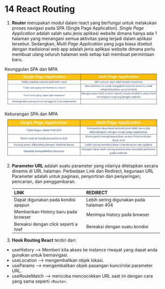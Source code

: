 # 14 React Routing

1. **Router** merupakan modul dalam react yang berfungsi untuk melakukan proses navigasi pada SPA (Single Page Application). _Single Page Application_ adalah salah satu jenis aplikasi website dimana hanya ada 1 halaman yang menangani semua aktivitas yang terjadi dalam aplikasi tersebut. Sedangkan, _Multi Page Application_ yang juga biasa disebut dengan tradisional web app adalah jenis aplikasi website dimana perlu membuat ulang seluruh halaman web setiap kali membuat permintaan baru.

Keunggulan SPA dan MPA<br/>
![Keunggulan SPA MPA](./screenshot/keunggulanSPAMPA.png)

Kekurangan SPA dan MPA<br/>
![Keunggulan SPA MPA](./screenshot/kekuranganSPAMPA.png)

2. **Parameter URL** adalah suatu parameter yang nilainya ditetapkan secara dinamis di URL halaman.
   Perbedaan Link dan Redirect, kegunaan URL Parameter adalah untuk paginasi, penyortiran dan penyaringan, pencarian, dan penggambaran.

   | **LINK**                             | **REDIRECT**                            |
   | ------------------------------------ | --------------------------------------- |
   | Dapat digunakan pada kondisi apapun  | Lebih sering digunakan pada halaman 404 |
   | Memberikan History baru pada browser | Menimpa history pada browser            |
   | Bereaksi dengan click seperti a href | Bereaksi dengan suatu kondisi           |

3. **Hook Routing React** terdiri dari:

- useHistory --> Memberi kita akses ke instance riwayat yang dapat anda gunakan untuk bernavigasi.
- useLocation --> mengembalikan objek lokasi.
- useParams --> mengembalikan objek pasangan kunci/nilai parameter URL.
- useRouteMatch --> mencoba mencocokkan URL saat ini dengan cara yang sama seperti `<Route>`.
